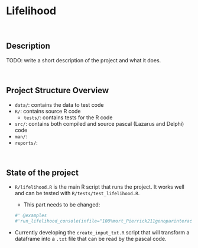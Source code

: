# Lifelihood

<br>

## Description

TODO: write a short description of the project and what it does.

<br>

## Project Structure Overview

- `data/`: contains the data to test code
- `R/`: contains source R code
   - `tests/`: contains tests for the R code
- `src/`: contains both compiled and source pascal (Lazarus and Delphi) code
- `man/`:
- `reports/`:

<br>

## State of the project

- `R/lifelihood.R` is the main R script that runs the project. It works well and can be tested with `R/tests/test_lifelihood.R`.
   - This part needs to be changed:
   ```R
   #' @examples
   #'run_lifelihood_console(infile="100%mort_Pierrick211genoparinteraction.txt", ntr=10, To=50, Tf=1, seed2=34)
   ```

- Currently developing the `create_input_txt.R` script that will transform a dataframe into a `.txt` file that can be read by the pascal code.